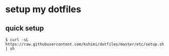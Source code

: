 # setup my dotfiles

## quick setup

```console
$ curl -sL https://raw.githubusercontent.com/kshimi/dotfiles/master/etc/setup.sh | sh
```
